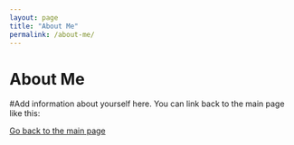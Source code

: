 ```yaml
---
layout: page
title: "About Me"
permalink: /about-me/
---
```


# About Me
#Add information about yourself here. You can link back to the main page like this:

[Go back to the main page](/)